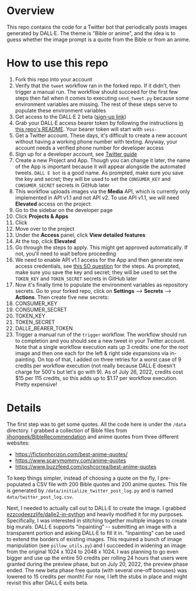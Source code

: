 # Overview
This repo contains the code for a Twitter bot that periodically posts images generated by DALL·E. The theme is "Bible or anime", and the idea is to guess whether the image prompt is a quote from the Bible or from an anime.

# How to use this repo
1. Fork this repo into your account
1. Verify that the `tweet` workflow ran in the forked repo. If it didn't, then trigger a manual run. The workflow should succeed for the first few steps then fail when it comes to executing `send_tweet.py` because some environment variables are missing. The rest of these steps serve to populate these environment variables
1. Get access to the DALL·E 2 beta ([sign-up link](https://openai.com/blog/dall-e-now-available-in-beta/))
1. Grab your DALL·E access bearer token by following the instructions [in this repo's README](https://github.com/ezzcodeezzlife/dalle2-in-python#setup). Your bearer token will start with `sess-`
1. Get a Twitter account. These days, it's difficult to create a new account without having a working phone number with texting. Anyway, your account needs a verified phone number for developer access
1. Sign up for a developer account, see [Twitter guide](https://developer.twitter.com/en/support/twitter-api/developer-account)
1. Create a new Project and App. Though you can change it later, the name of the App is important because it will appear alongside the automated tweets. `DALL E bot` is a good name. As prompted, make sure you save the key and secret; they will be used to set the `CONSUMER_KEY` and `CONSUMER_SECRET` secrets in GitHub later
1. This workflow uploads images via the **Media** API, which is currently only implemented in API v1.1 and not API v2. To use API v1.1, we will need **Elevated** access on the project:
  1. Go to the sidebar on the developer page
  1. Click **Projects & Apps**
  1. Click <Your Project Name>
  1. Move over to the project
  1. Under the **Access** panel, click **View detailed features**
  1. At the top, click **Elevated**
  1. Go through the steps to apply. This might get approved automatically. If not, you'll need to wait before proceeding
1. We need to enable API v1.1 access for the App and then generate new access credentials, see [this SO question](https://stackoverflow.com/questions/70769239/how-to-enable-the-post-permission-on-twitter-developer-app) for the steps. As prompted, make sure you save the key and secret; they will be used to set the `TOKEN_KEY` and `TOKEN_SECRET` secrets in GitHub later
1. Now it's finally time to populate the environment variables as repository secrets. Go to your forked repo, click on **Settings** --> **Secrets** --> **Actions**. Then create five new secrets: 
  1. CONSUMER_KEY
  1. CONSUMER_SECRET
  1. TOKEN_KEY
  1. TOKEN_SECRET
  1. DALLE_BEARER_TOKEN
1. Trigger a manual run of the `trigger` workflow. The workflow should run to completion and you should see a new tweet in your Twitter account. Note that a single workflow execution eats up 3 credits: one for the root image and then one each for the left & right side expansions via in-painting. On top of that, I added on three retries for a worst case of 9 credits per workflow execution (not really because DALL·E doesn't charge for 500's but let's go with 9). As of July 26, 2022, credits cost $15 per 115 credits, so this adds up to $1.17 per workflow execution. Pretty expensive!

# Details
The first step was to get some quotes. All the code here is under the `/data`
directory. I grabbed a collection of Bible files from [jihongeek/BibleRecommendation](https://github.com/jihongeek/BibleRecommendation/commit/18666e86192c6f45c0218b714a2ed1d268548c3e)
and anime quotes from three different websites:
- https://fictionhorizon.com/best-anime-quotes/
- https://www.scarymommy.com/anime-quotes
- https://www.buzzfeed.com/joshcorrea/best-anime-quotes

To keep things simpler, instead of choosing a quote on the fly, I pre-populated a CSV file with 200 Bible quotes and 200 anime quotes. This file is generated by `/data/initialize_twitter_post_log.py` and is named `data/twitter_post_log.csv`.

Next, I needed to actually call out to DALL·E to create the image. I grabbed [ezzcodeezzlife/dalle2-in-python](https://github.com/ezzcodeezzlife/dalle2-in-python) and heavily modified it for my purposes. Specifically, I was interested in  stitching together multiple images to create big murals. DALL·E supports "inpainting" -- submitting an image with a transparent portion and asking DALL·E to fill it in. "Inpainting" can be used to extend the borders of existing images. This required a bunch of image manipulation (see `pillow_utils.py`) and I succeeded in widening an image from the original 1024 x 1024 to 2048 x 1024. I was planning to go even bigger and use up the entire 50 credits per rolling 24 hours that users were granted during the preview phase, but on July 20, 2022, the preview phase ended. The new beta phase free quota (with several  one-off bonuses) was lowered to 15 credits per month! For now, I left the stubs in place and might revisit this after DALL·E exits beta.


